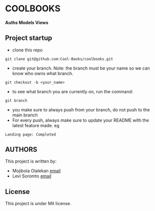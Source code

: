 # COOLBOOKS
#### Auths Models Views

## Project startup
- clone this repo
```
git clone git@github.com:Cool-Books/coolbooks.git
```

- create your branch. Note: the branch must be your name so we can know who owns what branch.
```
git checkout -b <your_name>
```
- to see what branch you are currently on, run the command:
```
git branch
```

- you make sure to always push from your branch, do not push to the main branch
- For every push, always make sure to update your README with the latest feature made. eg
```
Landing page: Completed
```

## AUTHORS
This project is written by:
- Mojibola Olalekan [email](lekanmojibola@gmail.com)
- Levi Soromto [email](soromtolevi1@gmail.com)

## License
This project is under Mit license.
